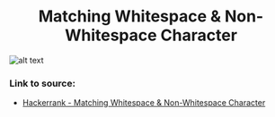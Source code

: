 <h1 align="center">Matching Whitespace & Non-Whitespace Character</h1>

![alt text](https://images2.imgbox.com/7f/24/4zixJRml_o.png?raw=true)

### Link to source: 
- <a href="https://www.hackerrank.com/challenges/matching-whitespace-non-whitespace-character/problem">Hackerrank - Matching Whitespace & Non-Whitespace Character</a>

